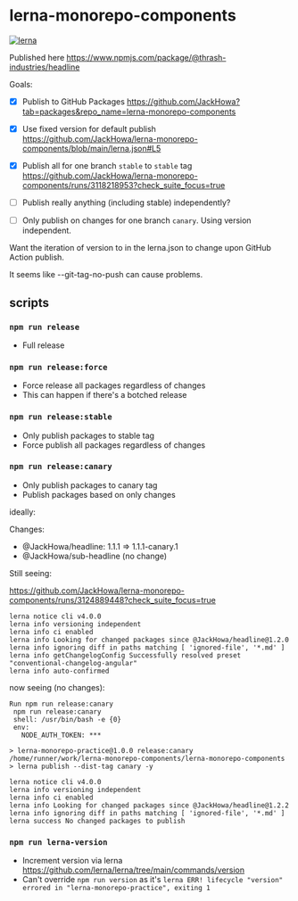 # lerna-monorepo-components

[![lerna](https://img.shields.io/badge/maintained%20with-lerna-cc00ff.svg)](https://lerna.js.org/)

Published here https://www.npmjs.com/package/@thrash-industries/headline 

Goals: 

- [x] Publish to GitHub Packages https://github.com/JackHowa?tab=packages&repo_name=lerna-monorepo-components
- [x] Use fixed version for default publish https://github.com/JackHowa/lerna-monorepo-components/blob/main/lerna.json#L5
- [x] Publish all for one branch `stable` to `stable` tag https://github.com/JackHowa/lerna-monorepo-components/runs/3118218953?check_suite_focus=true
- [ ] Publish really anything (including stable) independently?
- [ ] Only publish on changes for one branch `canary`. Using version independent. 


Want the iteration of version to in the lerna.json to change upon GitHub Action publish.

It seems like --git-tag-no-push can cause problems.

## scripts 

### `npm run release`

- Full release

### `npm run release:force`

- Force release all packages regardless of changes
- This can happen if there's a botched release
### `npm run release:stable`

- Only publish packages to stable tag
- Force publish all packages regardless of changes

### `npm run release:canary`

- Only publish packages to canary tag
- Publish packages based on only changes

ideally: 

Changes:
 - @JackHowa/headline: 1.1.1 => 1.1.1-canary.1
 - @JackHowa/sub-headline (no change)

 Still seeing: 

https://github.com/JackHowa/lerna-monorepo-components/runs/3124889448?check_suite_focus=true 

 ```
lerna notice cli v4.0.0
lerna info versioning independent
lerna info ci enabled
lerna info Looking for changed packages since @JackHowa/headline@1.2.0
lerna info ignoring diff in paths matching [ 'ignored-file', '*.md' ]
lerna info getChangelogConfig Successfully resolved preset "conventional-changelog-angular"
lerna info auto-confirmed 

 ```

 now seeing (no changes): 

 ```
Run npm run release:canary
  npm run release:canary
  shell: /usr/bin/bash -e {0}
  env:
    NODE_AUTH_TOKEN: ***

> lerna-monorepo-practice@1.0.0 release:canary /home/runner/work/lerna-monorepo-components/lerna-monorepo-components
> lerna publish --dist-tag canary -y

lerna notice cli v4.0.0
lerna info versioning independent
lerna info ci enabled
lerna info Looking for changed packages since @JackHowa/headline@1.2.2
lerna info ignoring diff in paths matching [ 'ignored-file', '*.md' ]
lerna success No changed packages to publish 

 ```

### `npm run lerna-version`

- Increment version via lerna https://github.com/lerna/lerna/tree/main/commands/version
- Can't override `npm run version` as it's `lerna ERR! lifecycle "version" errored in "lerna-monorepo-practice", exiting 1`